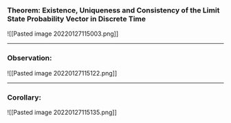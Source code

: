 ### Theorem: Existence, Uniqueness and Consistency of the Limit State Probability Vector in Discrete Time

![[Pasted image 20220127115003.png]]

---
### Observation:
![[Pasted image 20220127115122.png]]

---
### Corollary:
![[Pasted image 20220127115135.png]]

